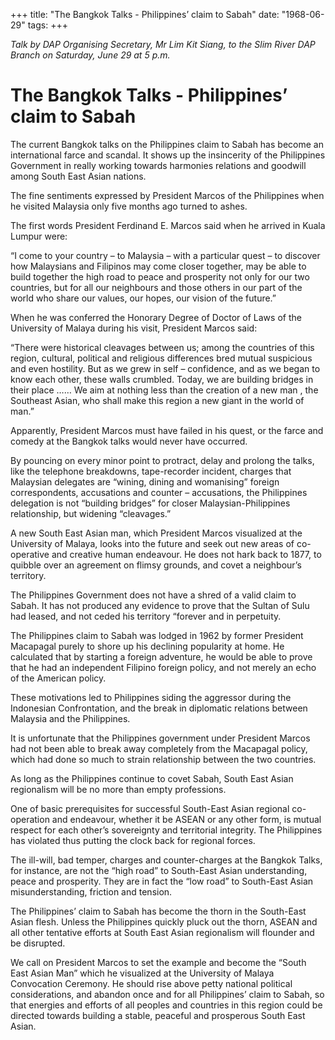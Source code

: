 +++ 
title: "The Bangkok Talks - Philippines’ claim to Sabah"
date: "1968-06-29"
tags:
+++

_Talk by DAP Organising Secretary, Mr Lim Kit Siang, to the Slim River DAP Branch on Saturday, June 29 at 5 p.m._
							
# The Bangkok Talks - Philippines’ claim to Sabah

The current Bangkok talks on the Philippines claim to Sabah has become an international farce and scandal. It shows up the insincerity of the Philippines Government in really working towards harmonies relations and goodwill among South East Asian nations.

The fine sentiments expressed by President Marcos of the Philippines when he visited Malaysia only five months ago turned to ashes.

The first words President Ferdinand E. Marcos said when he arrived in Kuala Lumpur were: </u>

“I come to your country – to Malaysia – with a particular quest – to discover how Malaysians and Filipinos may come closer together, may be able to build together the high road to peace and prosperity not only for our two countries, but for all our neighbours and those others in our part of the world who share our values, our hopes, our vision of the future.”

When he was conferred the Honorary Degree of Doctor of Laws of the University of Malaya during his visit, President Marcos said:

“There were historical cleavages between us; among the countries of this region, cultural, political and religious differences bred mutual suspicious and even hostility. But as we grew in self – confidence, and as we began to know each other, these walls crumbled. Today, we are building bridges in their place …… We aim at nothing less than the creation of a new man , the Southeast Asian, who shall make this region a new giant in the world of man.”

Apparently, President Marcos must have failed in his quest, or the farce and comedy at the Bangkok talks would never have occurred.

By pouncing on every minor point to protract, delay and prolong the talks, like the telephone breakdowns, tape-recorder incident, charges that Malaysian delegates are “wining, dining and womanising” foreign correspondents, accusations and counter – accusations, the Philippines delegation is not “building bridges” for closer Malaysian-Philippines relationship, but widening “cleavages.”

A new South East Asian man, which President Marcos visualized at the University of Malaya, looks into the future and seek out new areas of co-operative and creative human endeavour. He does not hark back to 1877, to quibble over an agreement on flimsy grounds, and covet a neighbour’s territory.

The Philippines Government does not have a shred of a valid claim to Sabah. It has not produced any evidence to prove that the Sultan of Sulu had leased, and not ceded his territory “forever and in perpetuity.

The Philippines claim to Sabah was lodged in 1962 by former President Macapagal purely to shore up his declining popularity at home. He calculated that by starting a foreign adventure, he would be able to prove that he had an independent Filipino foreign policy, and not merely an echo of the American policy.

These motivations led to Philippines siding the aggressor during the Indonesian Confrontation, and the break in diplomatic relations between Malaysia and the Philippines.

It is unfortunate that the Philippines government under President Marcos had not been able to break away completely from the Macapagal policy, which had done so much to strain relationship between the two countries.

As long as the Philippines continue to covet Sabah, South East Asian regionalism will be no more than empty professions.

One of basic prerequisites for successful South-East Asian regional co-operation and endeavour, whether it be ASEAN or any other form, is mutual respect for each other’s sovereignty and territorial integrity. The Philippines has violated thus putting the clock back for regional forces.

The ill-will, bad temper, charges and counter-charges at the Bangkok Talks, for instance, are not the “high road” to South-East Asian understanding, peace and prosperity. They are in fact the “low road” to South-East Asian misunderstanding, friction and tension.

The Philippines’ claim to Sabah has become the thorn in the South-East Asian flesh. Unless the Philippines quickly pluck out the thorn, ASEAN and all other tentative efforts at South East Asian regionalism will flounder and be disrupted.

We call on President Marcos to set the example and become the “South East Asian Man” which he visualized at the University of Malaya Convocation Ceremony. He should rise above petty national political considerations, and abandon once and for all Philippines’ claim to Sabah, so that energies and efforts of all peoples and countries in this region could be directed towards building a stable, peaceful and prosperous South East Asian.
 

